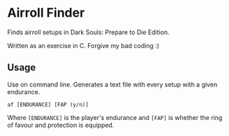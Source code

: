 # Airroll Finder

Finds airroll setups in Dark Souls: Prepare to Die Edition.

Written as an exercise in C. Forgive my bad coding :)

## Usage

Use on command line. Generates a text file with every setup with a given endurance.

```
af [ENDURANCE] [FAP (y/n)]
```

Where `[ENDURANCE]` is the player's endurance and `[FAP]` is whether the ring of favour and protection is equipped.